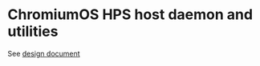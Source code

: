 # ChromiumOS HPS host daemon and utilities

See [design document](https://goto.google.com/cros-hps-nx17-dd)
